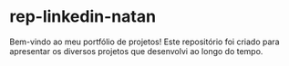 # rep-linkedin-natan
Bem-vindo ao meu portfólio de projetos! Este repositório foi criado para apresentar os diversos projetos que desenvolvi ao longo do tempo.
